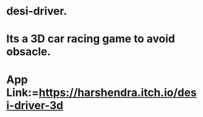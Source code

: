 # desi-driver.


# Its a 3D car racing game to avoid obsacle.
# App Link:=https://harshendra.itch.io/desi-driver-3d
